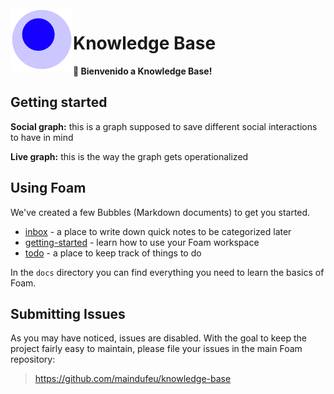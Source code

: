 <img src="attachments/foam-icon.png" width=100 align="left">

# Knowledge Base

**👋 Bienvenido a Knowledge Base!**

## Getting started

**Social graph:** this is a graph supposed to save different social interactions to have in mind

**Live graph:** this is the way the graph gets operationalized

## Using Foam

We've created a few Bubbles (Markdown documents) to get you started.

- [inbox](./inbox.md) - a place to write down quick notes to be categorized later
- [getting-started](./getting-started.md) - learn how to use your Foam workspace
- [todo](./todo.md) - a place to keep track of things to do

In the `docs` directory you can find everything you need to learn the basics of Foam.

## Submitting Issues

As you may have noticed, issues are disabled. With the goal to keep the project fairly easy to maintain, please file your issues in the main Foam repository:

> <https://github.com/maindufeu/knowledge-base>
